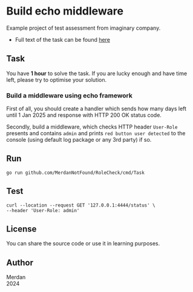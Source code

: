 # Build echo middleware

Example project of test assessment from imaginary company.

- Full text of the task can be found [here](docs/testtask.pdf)

## Task

You have **1 hour** to solve the task. If you are lucky enough and have time left, please try to optimise your solution.

### Build a middleware using echo framework

First of all, you should create a handler which sends how many days left until 1 Jan 2025 and response with HTTP 200 OK status code.

Secondly, build a middleware, which checks HTTP header `User-Role` presents and contains `admin` and prints `red button user detected` to the console (using default log package or any 3rd party) if so.

## Run

```shell
go run github.com/MerdanNotFound/RoleCheck/cmd/Task
```

## Test

```shell
curl --location --request GET '127.0.0.1:4444/status' \
--header 'User-Role: admin'
```

## License

You can share the source code or use it in learning purposes.

## Author

Merdan<br>
2024
